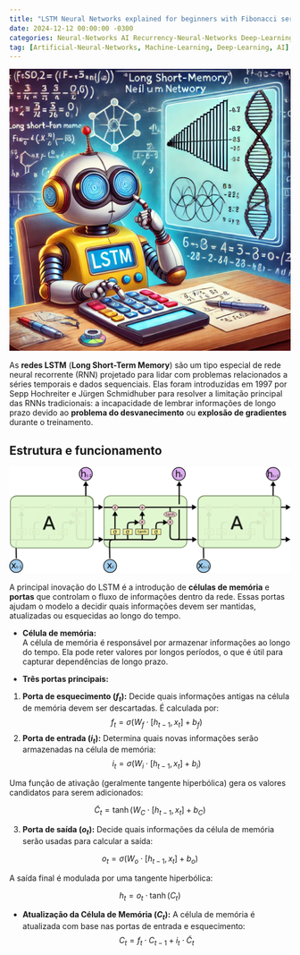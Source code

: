 ```yaml
--- 
title: "LSTM Neural Networks explained for beginners with Fibonacci serie and Tensorflow"
date: 2024-12-12 00:00:00 -0300
categories: Neural-Networks AI Recurrency-Neural-Networks Deep-Learning LSTM
tag: [Artificial-Neural-Networks, Machine-Learning, Deep-Learning, AI]
---
```




![Imagem de capa](../assets/Imagem_capa.png)


As **redes LSTM** (__Long Short-Term Memory__) são um tipo especial de rede neural recorrente (RNN) projetado para lidar com problemas relacionados a séries temporais e dados sequenciais. Elas foram introduzidas em 1997 por Sepp Hochreiter e Jürgen Schmidhuber para resolver a limitação principal das RNNs tradicionais: a incapacidade de lembrar informações de longo prazo devido ao **problema do desvanecimento** ou **explosão de gradientes** durante o treinamento.

## Estrutura e funcionamento

![Imagem de capa](../assets/LSTM3-chain.png)

A principal inovação do LSTM é a introdução de **células de memória** e **portas** que controlam o fluxo de informações dentro da rede. Essas portas ajudam o modelo a decidir quais informações devem ser mantidas, atualizadas ou esquecidas ao longo do tempo.

- **Célula de memória:**   
    A célula de memória é responsável por armazenar informações ao longo do tempo. Ela pode reter valores por longos períodos, o que é útil para capturar dependências de longo prazo.

- **Três portas principais:**  
1. **Porta de esquecimento ($f_t$):** Decide quais informações antigas na célula de memória devem ser descartadas. É calculada por:
$$
f_t = \sigma(W_f \cdot [h_{t-1}, x_t] + b_f)
$$
  2. **Porta de entrada ($i_t$):** Determina quais novas informações serão armazenadas na célula de memória:
$$
i_t = \sigma(W_i \cdot [h_{t−1}, x_t] + b_i)
$$

Uma função de ativação (geralmente tangente hiperbólica) gera os valores candidatos para serem adicionados:

$$
\tilde{C}_t = \tanh(W_C \cdot [h_{t−1} , x_t ]+ b_C )
$$

  3. **Porta de saída ($o_t$):** Decide quais informações da célula de memória serão usadas para calcular a saída:

$$
o_t​ =σ(W_o​ \cdot [h_{t−1} ,x_t ] + b_o)
$$

A saída final é modulada por uma tangente hiperbólica:

$$
h_t = o_t \cdot \tanh(C_t)
$$

- **Atualização da Célula de Memória ($C_t$):**
A célula de memória é atualizada com base nas portas de entrada e esquecimento:
$$
C_t =f_t \cdot C_{t−1} + i_t \cdot \tilde C_t
​$$


